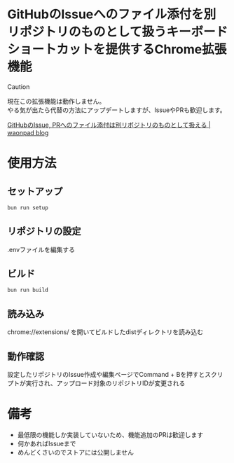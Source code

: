 # GitHubのIssueへのファイル添付を別リポジトリのものとして扱うキーボードショートカットを提供するChrome拡張機能

> [!CAUTION]
> 現在この拡張機能は動作しません。  
> やる気が出たら代替の方法にアップデートしますが、IssueやPRも歓迎します。

[GitHubのIssue, PRへのファイル添付は別リポジトリのものとして扱える | waonpad blog](https://waonpad.github.io/blog/articles/29/)

# 使用方法

## セットアップ

```bash
bun run setup
```

## リポジトリの設定

.envファイルを編集する

## ビルド

```bash
bun run build
```

## 読み込み

chrome://extensions/ を開いてビルドしたdistディレクトリを読み込む

## 動作確認

設定したリポジトリのIssue作成や編集ページでCommand + Bを押すとスクリプトが実行され、アップロード対象のリポジトリIDが変更される

# 備考

- 最低限の機能しか実装していないため、機能追加のPRは歓迎します
- 何かあればIssueまで
- めんどくさいのでストアには公開しません
